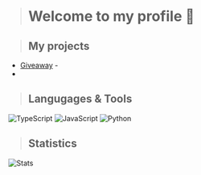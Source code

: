 > # Welcome to my profile 👋

> ## My projects
- [Giveaway](https://discord.gg/63NqJ7eM3X) -
- 
> ## Langugages & Tools
![TypeScript](https://camo.githubusercontent.com/52a5856c7886200123463af53e95d03db5ace0b1e69f45da4792f7f02c029c28/68747470733a2f2f736869656c64732e696f2f62616467652f2d547970655363726970742d3039303930393f7374796c653d666f722d7468652d6261646765266c6f676f3d74797065736372697074)
![JavaScript](https://camo.githubusercontent.com/1f1560c9ef0d32176860fa3502de4b17248de3fc61720e2e8b0f7bcb306313bb/68747470733a2f2f736869656c64732e696f2f62616467652f2d4a6176615363726970742d3039303930393f7374796c653d666f722d7468652d6261646765266c6f676f3d6a617661736372697074)
![Python](https://camo.githubusercontent.com/761ebb589e7bed1dfc3f41b8579a0a585e16fe4390a19acf073b7195d7620cd5/68747470733a2f2f736869656c64732e696f2f62616467652f2d507974686f6e2d3039303930393f7374796c653d666f722d7468652d6261646765266c6f676f3d707974686f6e)

> ## Statistics
![Stats](https://camo.githubusercontent.com/7ec5993825b1205a4099c03802d4606988f42b9c8b8cd4276f4c2645b58d3323/68747470733a2f2f6769746875622d726561646d652d73746174732e76657263656c2e6170702f6170692f746f702d6c616e67732f3f757365726e616d653d6f6e6568656b61266c61796f75743d636f6d70616374267468656d653d6d65726b6f)
